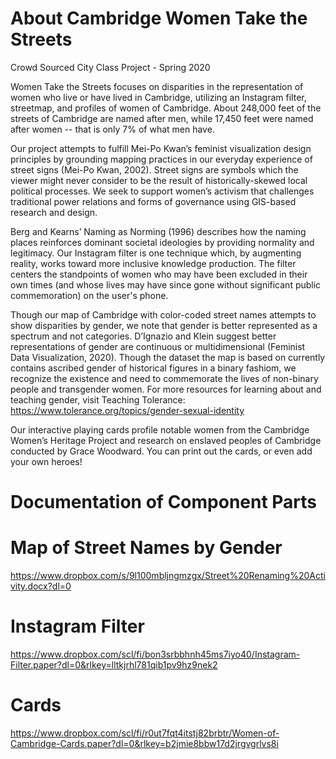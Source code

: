 # About Cambridge Women Take the Streets
Crowd Sourced City Class Project - Spring 2020

Women Take the Streets focuses on disparities in the representation of women who live or have lived in Cambridge, utilizing an Instagram filter, streetmap, and profiles of women of Cambridge. About 248,000 feet of the streets of Cambridge are named after men, while 17,450 feet were named after women -- that is only 7% of what men have.

Our project attempts to fulfill Mei-Po Kwan’s feminist visualization design principles by grounding mapping practices in our everyday experience of street signs (Mei-Po Kwan, 2002). Street signs are symbols which the viewer might never consider to be the result of historically-skewed local political processes. We seek to support women’s activism that challenges traditional power relations and forms of governance using GIS-based research and design.

Berg and Kearns’ Naming as Norming (1996) describes how the naming places reinforces dominant societal ideologies by providing normality and legitimacy. Our Instagram filter is one technique which, by augmenting reality, works toward more inclusive knowledge production. The filter centers the standpoints of women who may have been excluded in their own times (and whose lives may have since gone without significant public commemoration) on the user's phone.

Though our map of Cambridge with color-coded street names attempts to show disparities by gender, we note that gender is better represented as a spectrum and not categories. D’Ignazio and Klein suggest better representations of gender are continuous or multidimensional (Feminist Data Visualization, 2020). Though the dataset the map is based on currently contains ascribed gender of historical figures in a binary fashiom, we recognize the existence and need to commemorate the lives of non-binary people and transgender women. For more resources for learning about and teaching gender, visit Teaching Tolerance: https://www.tolerance.org/topics/gender-sexual-identity

Our interactive playing cards profile notable women from the Cambridge Women’s Heritage Project and research on enslaved peoples of Cambridge conducted by Grace Woodward. You can print out the cards, or even add your own heroes!

# Documentation of Component Parts

# Map of Street Names by Gender
https://www.dropbox.com/s/9l100mbljngmzgx/Street%20Renaming%20Activity.docx?dl=0

# Instagram Filter
https://www.dropbox.com/scl/fi/bon3srbbhnh45ms7iyo40/Instagram-Filter.paper?dl=0&rlkey=lltkjrhl781qib1pv9hz9nek2

# Cards
https://www.dropbox.com/scl/fi/r0ut7fqt4itstj82brbtr/Women-of-Cambridge-Cards.paper?dl=0&rlkey=b2jmie8bbw17d2jrgvgrlvs8i

